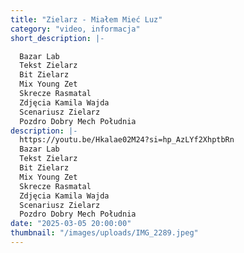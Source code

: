 ```yaml
---
title: "Zielarz - Miałem Mieć Luz"
category: "video, informacja"
short_description: |-

  Bazar Lab
  Tekst Zielarz
  Bit Zielarz
  Mix Young Zet
  Skrecze Rasmatal
  Zdjęcia Kamila Wajda
  Scenariusz Zielarz
  Pozdro Dobry Mech Południa
description: |-
  https://youtu.be/Hkalae02M24?si=hp_AzLYf2XhptbRn
  Bazar Lab
  Tekst Zielarz
  Bit Zielarz
  Mix Young Zet
  Skrecze Rasmatal
  Zdjęcia Kamila Wajda
  Scenariusz Zielarz
  Pozdro Dobry Mech Południa
date: "2025-03-05 20:00:00"
thumbnail: "/images/uploads/IMG_2289.jpeg"
---
```

